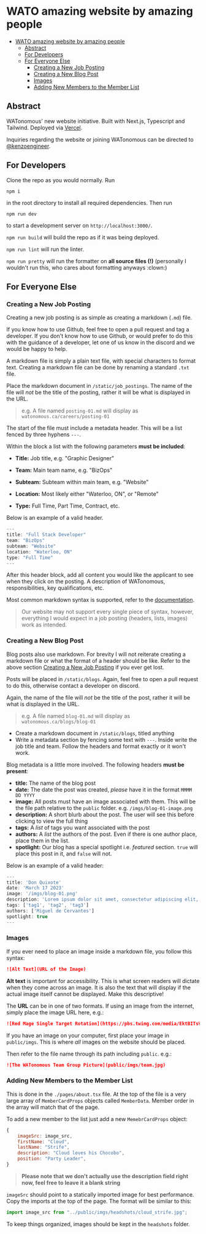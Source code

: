 # WATO amazing website by amazing people
- [WATO amazing website by amazing people](#wato-amazing-website-by-amazing-people)
  - [Abstract](#abstract)
  - [For Developers](#for-developers)
  - [For Everyone Else](#for-everyone-else)
    - [Creating a New Job Posting](#creating-a-new-job-posting)
    - [Creating a New Blog Post](#creating-a-new-blog-post)
    - [Images](#images)
    - [Adding New Members to the Member List](#adding-new-members-to-the-member-list)

## Abstract

WATonomous' new website initiative. Built with Next.js, Typescript and Tailwind. Deployed via [Vercel](https://vercel.com/watonomous-projects/wato-website-c9jr).

Inquiries regarding the website or joining WATonomous can be directed to [@kenzoengineer](https://github.com/kenzoengineer).

## For Developers

Clone the repo as you would normally. Run

```
npm i
```

in the root directory to install all required dependencies. Then run

```
npm run dev
```

to start a development server on `http://localhost:3000/`.

`npm run build` will build the repo as if it was being deployed.

`npm run lint` will run the linter.

`npm run pretty` will run the formatter on **all source files (!)** (personally I wouldn't run this, who cares about formatting anyways :clown:)

## For Everyone Else

### Creating a New Job Posting

Creating a new job posting is as simple as creating a markdown (`.md`) file.

If you know how to use Github, feel free to open a pull request and tag a developer. If you don't know how to use Github, or would prefer to do this with the guidance of a developer, let one of us know in the discord and we would be happy to help.

A markdown file is simply a plain text file, with special characters to format text. Creating a markdown file can be done by renaming a standard `.txt` file.

Place the markdown document in `/static/job_postings`. The name of the file will *not* be the title of the posting, rather it will be what is displayed in the URL.

> e.g. A file named `posting-01.md` will display as `watonomous.ca/careers/posting-01`

The start of the file must include a metadata header. This will be a list fenced by three hyphens `---`.

Within the block a list with the following parameters **must be included**:

- **Title:** Job title, e.g. "Graphic Designer"

- **Team:** Main team name, e.g. "BizOps"

- **Subteam:** Subteam within main team, e.g. "Website"

- **Location:** Most likely either "Waterloo, ON", or "Remote"

- **Type:** Full Time, Part Time, Contract, etc.

Below is an example of a valid header.

```js
---
title: "Full Stack Developer"
team: "BizOps"
subteam: "Website"
location: "Waterloo, ON"
type: "Full Time"
---
```

After this header block, add all content you would like the applicant to see when they click on the posting. A description of WATonomous, responsibilities, key qualifications, etc.

Most common markdown syntax is supported, refer to the [documentation](https://www.markdownguide.org/basic-syntax/).

> Our website may not support every single piece of syntax, however, everything I would expect in a job posting (headers, lists, images) work as intended.

### Creating a New Blog Post

Blog posts also use markdown. For brevity I will not reiterate creating a markdown file or what the format of a header should be like. Refer to the above section [Creating a New Job Posting](#creating-a-new-job-posting) if you ever get lost.

Posts will be placed in `/static/blogs`. Again, feel free to open a pull request to do this, otherwise contact a developer on discord.

Again, the name of the file will *not* be the title of the post, rather it will be what is displayed in the URL.

> e.g. A file named `blog-01.md` will display as `watonomous.ca/blogs/blog-01`

- Create a markdown document in `/static/blogs`, titled anything
- Write a metadata section by fencing some text with `---`. Inside write the job title and team. Follow the headers and format exactly or it won't work.

Blog metadata is a little more involved. The following headers **must be present**:

- **title:** The name of the blog post
- **date:** The date the post was created, *please* have it in the format `MMMM DD YYYY`
- **image:** All posts must have an image associated with them. This will be the file path relative to the `public` folder. e.g. `/imgs/blog-01-image.png`
- **description:** A short blurb about the post. The user will see this before clicking to view the full thing
- **tags:** A *list* of tags you want associated with the post
- **authors:** A *list* the authors of the post. Even if there is one author place, place them in the list.
- **spotlight:** Our blog has a special spotlight i.e. *featured* section. `true` will place this post in it, and `false` will not.

Below is an example of a valid header:

```js
---
title: 'Don Quixote'
date: 'March 17 2023'
image: '/imgs/blog-01.png'
description: 'Lorem ipsum dolor sit amet, consectetur adipiscing elit, sed do eiusmod tempor incididunt ut labore et dolore magna aliqua. Nulla porttitor massa id neque aliquam vestibulum. Facilisis mauris sit amet massa vitae tortor.'
tags: ['tag1', 'tag2', 'tag3']
authors: ['Miguel de Cervantes']
spotlight: true
---
```

### Images

If you ever need to place an image inside a markdown file, you follow this syntax:

```md
![Alt Text](URL of the Image)
```

**Alt text** is important for accessibility. This is what screen readers will dictate when they come across an image. It is also the text that will display if the actual image itself cannot be displayed. Make this descriptive!

The **URL** can be in one of two formats. If using an image from the internet, simply place the image URL here, e.g.:

```md
![Red Mage Single Target Rotation](https://pbs.twimg.com/media/EktBITsVgAAgwV2.jpg)
```

If you have an image on your computer, first place your image in `public/imgs`. This is where *all* images on the website should be placed.

Then refer to the file name through its path including `public`. e.g.:

```md
![The WATonomous Team Group Picture](public/imgs/team.jpg)
```

### Adding New Members to the Member List

This is done in the `./pages/about.tsx` file. At the top of the file is a very large array of `MemberCardProps` objects called `MemberData`. Member order in the array will match that of the page.

To add a new member to the list just add a new `MemebrCardProps` object:

```js
{
    imageSrc: image_src,
    firstName: "Cloud",
    lastName: "Strife",
    description: "Cloud loves his Chocobo",
    position: "Party Leader",
}
```

> **Please note that we don't actually use the description field right now, feel free to leave it a blank string**

`imageSrc` should point to a statically imported image for best performance. Copy the imports at the top of the page. The format will be similar to this:

```js
import image_src from "../public/imgs/headshots/cloud_strife.jpg";
```

To keep things organized, images should be kept in the `headshots` folder.